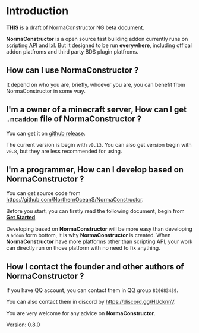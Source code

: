 # Introduction

**THIS** is a draft of NormaConstructor NG beta document.

**NormaConstructor** is a open source fast building addon currently runs on [scripting API](https://bedrock.dev/en/docs/stable/Scripting) and [lxl](https://lxl.litetitle.com/).
But it designed to be run **everywhere**, including offical addon platfroms
and third party BDS plugin platfroms.

## How can I use **NormaConstructor** ?
It depend on who you are, briefly, whoever you are, you can benefit from NormaConstructor in some way.

## I'm a owner of a minecraft server, How can I get `.mcaddon` file of **NormaConstructor** ?
You can get it on [github release](https://github.com/NorthernOceanS/NormaConstructor/releases/latest).

The current version is begin with `v0.13`.
You can also get version begin with `v0.8`, but they are less recommended for using.

## I'm a programmer, How can I develop based on **NormaConstructor** ?
You can get source code from <https://github.com/NorthernOceanS/NormaConstructor>.

Before you start, you can firstly read the following document, begin from [**Get Started**](get-started.md).

Developing based on **NormaConstructor** will be more easy than
developing a `addon` form bottom, it is why **NormaConstructor** is created.
When **NormaConstructor** have more platforms other than scripting API,
your work can directly run on those platform with no need to fix anything.

## How I contact the founder and other authors of **NormaConstructor** ?
If you have QQ account, you can contact them in QQ group `820683439`.

You can also contact them in discord by <https://discord.gg/HUcknnV>.

You are very welcome for any advice on **NormaConstructor**.


Version: 0.8.0

